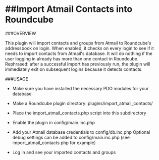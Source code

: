 ##Import Atmail Contacts into Roundcube
======================

###OVERVIEW

This plugin will import contacts and groups from Atmail to Roundcube's
addressbook on login.  When enabled, it checks on every login to see if
it needs to import contacts from Atmail's database.  It will do nothing
if the user logging in already has more than one contact in Roundcube.
Rephrased: after a successful import has previously run, the plugin will
immediately exit on subsequent logins because it detects contacts.

###USAGE

- Make sure you have installed the necessary PDO modules for your database

- Make a Roundcube plugin directory: plugins/import_atmail_contacts/

- Place the import_atmail_contacts.php script into this subdirectory

- Enable the plugin in config/main.inc.php

- Add your Atmail database credentials to config/db.inc.php
  Optional debug settings can be added to config/main.inc.php
  (see import_atmail_contacts.php for example)

- Log in and see your imported contacts and groups
